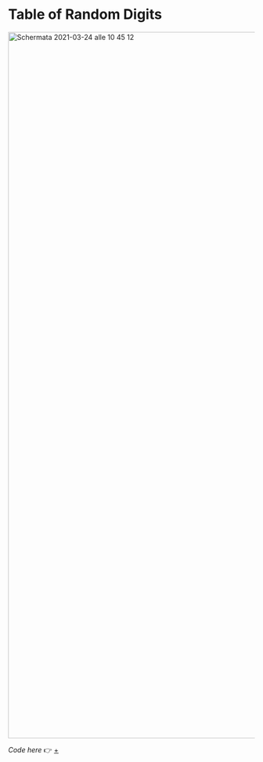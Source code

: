 # Table of Random Digits

<img width="1440" alt="Schermata 2021-03-24 alle 10 45 12" src="https://user-images.githubusercontent.com/76476647/112289092-4709c780-8c8e-11eb-9cdc-eeb3723f86dc.png">

_Code here_ :point_right: [+](https://editor.p5js.org/Lucilla/full/876zEWnEo)




